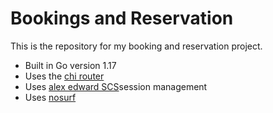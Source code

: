 # Bookings and Reservation

This is the repository for my booking and reservation project.

- Built in Go version 1.17
- Uses the [chi router](http://github.com/go-chi/chi)
- Uses [alex edward SCS](http://github.com/alexedwards/scs/v2)session management
- Uses [nosurf](http://github.com/justinas/nosurf)